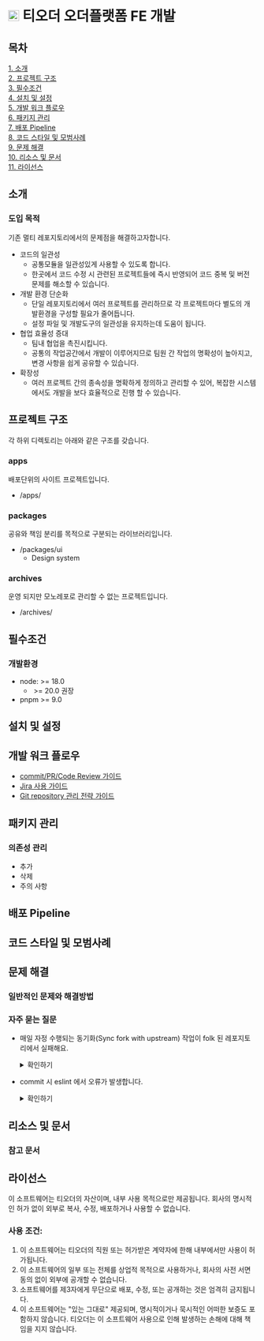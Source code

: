 # <img src="https://www.torder.com/favicon.png" height=22> 티오더 오더플랫폼 FE 개발

## 목차

[1. 소개](#소개) <br/>
[2. 프로젝트 구조](#프로젝트-구조) <br/>
[3. 필수조건](#필수조건) <br/>
[4. 설치 및 설정](#설치-및-설정) <br/>
[5. 개발 워크 플로우](#개발-워크-플로우) <br/>
[6. 패키지 관리](#패키지-관리) <br/>
[7. 배포 Pipeline](#배포-Pipeline) <br/>
[8. 코드 스타일 및 모범사례](#코드-스타일-및-모범사례) <br/>
[9. 문제 해결](#문제-해결) <br/>
[10. 리소스 및 문서](#리소스-및-문서) <br/>
[11. 라이선스](#라이선스) <br/>

## 소개

### 도입 목적

기존 멀티 레포지토리에서의 문제점을 해결하고자합니다.

- 코드의 일관성
  - 공통모듈을 일관성있게 사용할 수 있도록 합니다.
  - 한곳에서 코드 수정 시 관련된 프로젝트들에 즉시 반영되어 코드 중복 및 버전 문제를 해소할 수 있습니다.
- 개발 환경 단순화
  - 단일 레포지토리에서 여러 프로젝트를 관리하므로 각 프로젝트마다 별도의 개발환경을 구성할 필요가 줄어듭니다.
  - 설정 파일 및 개발도구의 일관성을 유지하는데 도움이 됩니다.
- 협업 효율성 증대
  - 팀내 협업을 촉진시킵니다.
  - 공통의 작업공간에서 개발이 이루어지므로 팀원 간 작업의 명확성이 높아지고, 변경 사항을 쉽게 공유할 수 있습니다.
- 확장성
  - 여러 프로젝트 간의 종속성을 명확하게 정의하고 관리할 수 있어, 복잡한 시스템에서도 개발을 보다 효율적으로 진행 할 수 있습니다.

## 프로젝트 구조

각 하위 디렉토리는 아래와 같은 구조를 갖습니다.

### apps

배포단위의 사이트 프로젝트입니다.

- /apps/

### packages

공유와 책임 분리를 목적으로 구분되는 라이브러리입니다.

- /packages/ui
  - Design system

### archives

운영 되지만 모노레포로 관리할 수 없는 프로젝트입니다.

- /archives/

## 필수조건

### 개발환경

- node: >= 18.0
  - &nbsp;>= 20.0 권장
- pnpm >= 9.0

## 설치 및 설정

## 개발 워크 플로우

- [commit/PR/Code Review 가이드](https://torder.atlassian.net/wiki/spaces/T1PM/pages/520880239/Commit+PR+CodeReview)
- [Jira 사용 가이드](https://torder.atlassian.net/wiki/spaces/T1PM/pages/519700488/JIRA)
- [Git repository 관리 전략 가이드](https://torder.atlassian.net/wiki/spaces/T1PM/pages/541786124/Git+Repository)

## 패키지 관리

### 의존성 관리

- 추가
- 삭제
- 주의 사항

## 배포 Pipeline

## 코드 스타일 및 모범사례

## 문제 해결

### 일반적인 문제와 해결방법

### 자주 묻는 질문
- 매일 자정 수행되는 동기화(Sync fork with upstream) 작업이 folk 된 레포지토리에서 실패해요.
  <details>
    <summary>확인하기</summary>

  - 토큰 발급하기
    - Github profile -> Settings -> Developer Settings -> Personal access token -> Tokens (classic) -> generate new token
      
  - 토큰 설정하기
    - Github repository (fork 뜬 레포) -> Settings -> Secrets and variables -> Actions -> Secrets -> New repository secret -> PERSONAL_ACCESS_TOKEN 에 발급 받은 토큰 설정


- commit 시 eslint 에서 오류가 발생합니다.
  <details>
    <summary>확인하기</summary>

  - package.json 의 type 정의를 확인합니다.

    - type 이 module 인 경우

      - 프로젝트에서 설치된 라이브러리를 기본적으로 ESM 으로 취급합니다. `eslint@9` 및 `@torder/eslint-config-9` 를 이용하여 eslint 를 설정합니다.

      ```javascript
      // package.json
      {
        devDependencies: {
          "@torder/eslint-config-9": "workspace:*"
        }
      }

      // eslint.config.js
      import reactEsLint from "@torder/eslint-config-9/react.eslint.config.js"

      export default [
        ...reactEsLint,
      ];
      ```

    - type 이 정의되어 있지 않거나 commonjs 인 경우 - 프로젝트의 기본설정이 cjs 입니다. `eslint@8` 및 `@torder/eslint-config` 를 이용하여 eslint 를 설정합니다.
      ```javascript
      // package.json
      {
      devDependencies: {
      "@torder/eslint-config": "workspace:\*"
      }
      }

          // eslint.config.js
          module.exports = {
            root: true,
            extends: ["@torder/eslint-config/react-internal.js"],
            parser: "@typescript-eslint/parser",
            parserOptions: {
              project: true,
            }
          }
          ```

      </details>

## 리소스 및 문서

### 참고 문서

## 라이선스

이 소프트웨어는 티오더의 자산이며, 내부 사용 목적으로만 제공됩니다. 회사의 명시적인 허가 없이 외부로 복사, 수정, 배포하거나 사용할 수 없습니다.

### 사용 조건:

1. 이 소프트웨어는 티오더의 직원 또는 허가받은 계약자에 한해 내부에서만 사용이 허가됩니다.
2. 이 소프트웨어의 일부 또는 전체를 상업적 목적으로 사용하거나, 회사의 사전 서면 동의 없이 외부에 공개할 수 없습니다.
3. 소프트웨어를 제3자에게 무단으로 배포, 수정, 또는 공개하는 것은 엄격히 금지됩니다.
4. 이 소프트웨어는 "있는 그대로" 제공되며, 명시적이거나 묵시적인 어떠한 보증도 포함하지 않습니다. 티오더는 이 소프트웨어 사용으로 인해 발생하는 손해에 대해 책임을 지지 않습니다.
